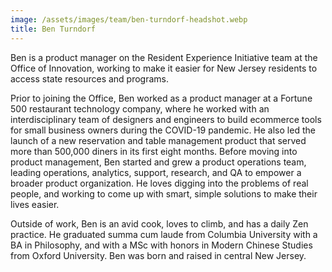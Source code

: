 ```yaml
---
image: /assets/images/team/ben-turndorf-headshot.webp
title: Ben Turndorf
---
```


Ben is a product manager on the Resident Experience Initiative team at the Office of Innovation, working to make it easier for New Jersey residents to access state resources and programs.

Prior to joining the Office, Ben worked as a product manager at a Fortune 500 restaurant technology company, where he worked with an interdisciplinary team of designers and engineers to build ecommerce tools for small business owners during the COVID-19 pandemic. He also led the launch of a new reservation and table management product that served more than 500,000 diners in its first eight months. Before moving into product management, Ben started and grew a product operations team, leading operations, analytics, support, research, and QA to empower a broader product organization. He loves digging into the problems of real people, and working to come up with smart, simple solutions to make their lives easier.

Outside of work, Ben is an avid cook, loves to climb, and has a daily Zen practice. He graduated summa cum laude from Columbia University with a BA in Philosophy, and with a MSc with honors in Modern Chinese Studies from Oxford University. Ben was born and raised in central New Jersey.

